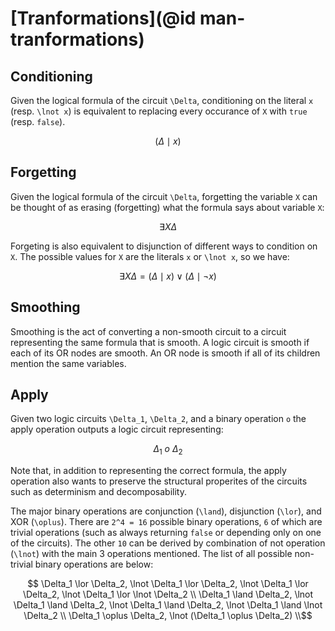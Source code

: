 # [Tranformations](@id man-tranformations)

## Conditioning 

Given the logical formula of the circuit ``\Delta``, conditioning on the literal ``x`` (resp. ``\lnot x``) is equivalent to replacing every occurance of ``X`` with `true` (resp. `false`). 

```math
(\Delta \mid x)
```

## Forgetting

Given the logical formula of the circuit ``\Delta``, forgetting the variable ``X`` can be thought of as erasing (forgetting) what the formula says about variable ``X``:

```math
\exists X \Delta 
``` 

Forgeting is also equivalent to disjunction of different ways to condition on ``X``. The possible values for ``X`` are the literals ``x`` or ``\lnot x``, so we have:

```math
\exists X \Delta = (\Delta \mid x) \lor (\Delta \mid \lnot x)
```


## Smoothing

Smoothing is the act of converting a non-smooth circuit to a circuit representing the same formula that is smooth. A logic circuit is smooth if each of its OR nodes are smooth. 
An OR node is smooth if all of its children mention the same variables.


## Apply

Given two logic circuits ``\Delta_1``, ``\Delta_2``, and a binary operation ``o`` the apply operation outputs a logic circuit representing:

```math
    \Delta_1\ o\ \Delta_2
```

Note that, in addition to representing the correct formula, the apply operation also wants to preserve the structural properites of the circuits such as  determinism and decomposability.

The major binary operations are conjunction (``\land``), disjunction (``\lor``), and XOR (``\oplus``). There are `` 2^4 = 16 `` possible binary operations, `` 6 `` of which are trivial operations (such as always returning ``false`` or depending only on one of the circuits). The other ``10`` can be derived by combination of not operation (``\lnot``) with the main 3 operations mentioned. The list of all possible non-trivial binary operations are below:

```math
    \Delta_1 \lor \Delta_2, \lnot \Delta_1 \lor \Delta_2, \lnot \Delta_1 \lor \Delta_2, \lnot \Delta_1 \lor \lnot \Delta_2 \\
    \Delta_1 \land \Delta_2, \lnot \Delta_1 \land \Delta_2, \lnot \Delta_1 \land \Delta_2, \lnot \Delta_1 \land \lnot \Delta_2 \\
    \Delta_1 \oplus \Delta_2, \lnot (\Delta_1 \oplus \Delta_2) \\
```

